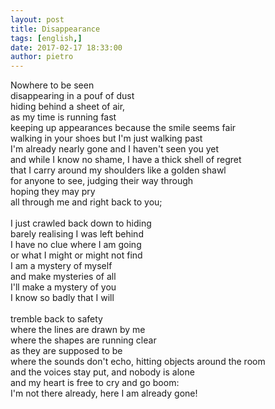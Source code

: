 ```yaml
---
layout: post
title: Disappearance
tags: [english,]
date: 2017-02-17 18:33:00
author: pietro
---
```

Nowhere to be seen<br/>disappearing in a pouf of dust<br/>hiding behind a sheet of air,<br/>as my time is running fast<br/>keeping up appearances because the smile seems fair<br/>walking in your shoes but I'm just walking past<br/>I'm already nearly gone and I haven't seen you yet<br/>and while I know no shame, I have a thick shell of regret<br/>that I carry around my shoulders like a golden shawl<br/>for anyone to see, judging their way through<br/>hoping they may pry<br/>all through me and right back to you;<br/><br/>I just crawled back down to hiding<br/>barely realising I was left behind<br/>I have no clue where I am going<br/>or what I might or might not find<br/>I am a mystery of myself<br/>and make mysteries of all<br/>I'll make a mystery of you<br/>I know so badly that I will<br/><br/>tremble back to safety<br/>where the lines are drawn by me<br/>where the shapes are running clear<br/>as they are supposed to be<br/>where the sounds don't echo, hitting objects around the room<br/>and the voices stay put, and nobody is alone<br/>and my heart is free to cry and go boom:<br/>I'm not there already, here I am already gone!<br/><br/><br/>
